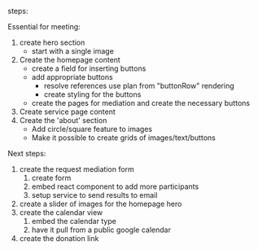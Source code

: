 steps:

Essential for meeting:

1. create hero section
    + start with a single image
2. Create the homepage content
    + create a field for inserting buttons
    - add appropriate buttons
        - resolve references use plan from "buttonRow" rendering
        - create styling for the buttons
    - create the pages for mediation and create the necessary buttons
3. Create service page content
4. Create the 'about' section
    - Add circle/square feature to images
    - Make it possible to create grids of images/text/buttons

Next steps:
1. create the request mediation form
    1. create form
    2. embed react component to add more participants
    3. setup service to send results to email
2. create a slider of images for the homepage hero
3. create the calendar view
    1. embed the calendar type
    2. have it pull from a public google calendar
4. create the donation link